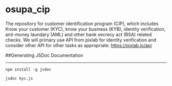# osupa_cip
The repository for customer identification program (CIP), which includes Know your customer (KYC), know your business (KYB), identity verification, anti-money laundary (AML) and other bank secrecy act (BSA) related checks.
We will primary use API from pixlab for identity verification and consider other API for other tasks as appropriate: https://pixlab.io/api


##Generating JSDoc Documentation 
***
    
    npm install -g jsdoc

    jsdoc kyc.js
